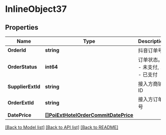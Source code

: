 # InlineObject37

## Properties

Name | Type | Description | Notes
------------ | ------------- | ------------- | -------------
**OrderId** | **string** | 抖音订单号 | [optional] 
**OrderStatus** | **int64** | 订单状态。0 - 未支付, 1 - 已支付 | [optional] 
**SupplierExtId** | **string** | 接入方商铺ID | [optional] 
**OrderExtId** | **string** | 接入方订单号 | [optional] 
**DatePrice** | [**[]PoiExtHotelOrderCommitDatePrice**](_poi_ext_hotel_order_commit_date_price.md) |  | [optional] 

[[Back to Model list]](../README.md#documentation-for-models) [[Back to API list]](../README.md#documentation-for-api-endpoints) [[Back to README]](../README.md)


